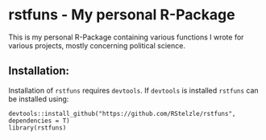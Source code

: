 # rstfuns - My personal R-Package

This is my personal R-Package containing various functions I wrote for various projects, mostly concerning political science.

## Installation:

Installation of `rstfuns` requires `devtools`. If `devtools` is installed `rstfuns` can be installed using:

```
devtools::install_github("https://github.com/RStelzle/rstfuns", dependencies = T)
library(rstfuns)
```
